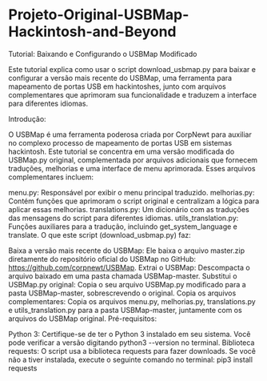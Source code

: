 # Projeto-Original-USBMap-Hackintosh-and-Beyond
Tutorial: Baixando e Configurando o USBMap Modificado

Este tutorial explica como usar o script download_usbmap.py para baixar e configurar a versão mais recente do USBMap, uma ferramenta para mapeamento de portas USB em hackintoshes, junto com arquivos complementares que aprimoram sua funcionalidade e traduzem a interface para diferentes idiomas.

Introdução:

O USBMap é uma ferramenta poderosa criada por CorpNewt para auxiliar no complexo processo de mapeamento de portas USB em sistemas hackintosh. Este tutorial se concentra em uma versão modificada do USBMap.py original, complementada por arquivos adicionais que fornecem traduções, melhorias e uma interface de menu aprimorada. Esses arquivos complementares incluem:

menu.py: Responsável por exibir o menu principal traduzido.
melhorias.py: Contém funções que aprimoram o script original e centralizam a lógica para aplicar essas melhorias.
translations.py: Um dicionário com as traduções das mensagens do script para diferentes idiomas.
utils_translation.py: Funções auxiliares para a tradução, incluindo get_system_language e translate.
O que este script (download_usbmap.py) faz:

Baixa a versão mais recente do USBMap: Ele baixa o arquivo master.zip diretamente do repositório oficial do USBMap no GitHub: https://github.com/corpnewt/USBMap.
Extrai o USBMap: Descompacta o arquivo baixado em uma pasta chamada USBMap-master.
Substitui o USBMap.py original: Copia o seu arquivo USBMap.py modificado para a pasta USBMap-master, sobrescrevendo o original.
Copia os arquivos complementares: Copia os arquivos menu.py, melhorias.py, translations.py e utils_translation.py para a pasta USBMap-master, juntamente com os arquivos do USBMap original.
Pré-requisitos:

Python 3: Certifique-se de ter o Python 3 instalado em seu sistema. Você pode verificar a versão digitando python3 --version no terminal.
Biblioteca requests: O script usa a biblioteca requests para fazer downloads. Se você não a tiver instalada, execute o seguinte comando no terminal:
pip3 install requests
